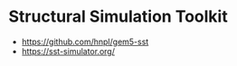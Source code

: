 # Structural Simulation Toolkit

- <https://github.com/hnpl/gem5-sst>
- <https://sst-simulator.org/>
